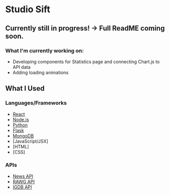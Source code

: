 # Studio Sift
## Currently still in progress! -> Full ReadME coming soon.
### What I'm currently working on:
  * Developing components for Statistics page and connecting Chart.js to API data
  * Adding loading animations
## What I Used
### Languages/Frameworks
 * [React](https://react.dev/)
 * [Node.js](https://nodejs.org/en)
 * [Python](https://www.python.org/)
 * [Flask](https://flask.palletsprojects.com/en/3.0.x/)
 * [MongoDB](https://www.mongodb.com/)
 * [JavaScript/JSX]
 * [HTML]
 * [CSS]
### APIs
 * [News API](https://newsapi.org/)
 * [RAWG API](https://rawg.io/apidocs)
 * [IGDB API](https://rawg.io/apidocs)
